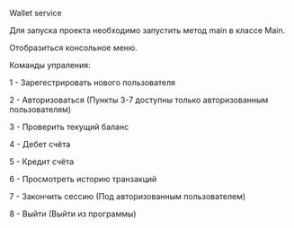 Wallet service

Для запуска проекта необходимо запустить метод main в классе Main.

Отобразиться консольное меню.

Команды упраления:

1 - Зарегестрировать нового пользователя

2 - Авторизоваться (Пункты 3-7 доступны только авторизованным пользователям)

3 - Проверить текущий баланс 

4 - Дебет счёта 

5 - Кредит счёта 

6 - Просмотреть историю транзакций 

7 - Закончить сессию  (Под авторизованным пользователем)

8 - Выйти (Выйти из программы)